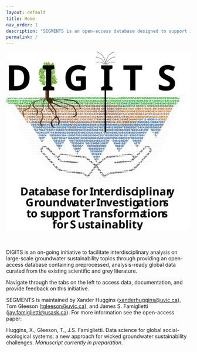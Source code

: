 ```yaml
---
layout: default
title: Home
nav_order: 1
description: "SEGMENTS is an open-access database designed to support interdisciplinary, large-scale groundwater sustainability studies."
permalink: /
---
```


<p align="center">
  <img src="https://raw.githubusercontent.com/XanderHuggins/SEGMENTS/653fb007bf52f98cee5a2280d81e0cd7617fe33f/docs/digits-logo-4.svg" 
  width="600"/>
</p>

<br/> <br/> 
DIGITS is an on-going initiative to facilitate interdisciplinary analysis on large-scale groundwater sustainability topics through providing an open-access database containing preprocessed, analysis-ready global data curated from the existing scientific and grey literature.

Navigate through the tabs on the left to access data, documentation, and provide feedback on this initiative.

SEGMENTS is maintained by Xander Huggins (<xanderhuggins@uvic.ca>), Tom Gleeson (<tgleeson@uvic.ca>), and James S. Famiglietti (<jay.famiglietti@usask.ca>). For more information see the open-access paper:

Huggins, X., Gleeson, T., J.S. Famiglietti. Data science for global social-ecological systems: a new approach for wicked groundwater sustainability challenges. *Manuscript currently in preparation*.
